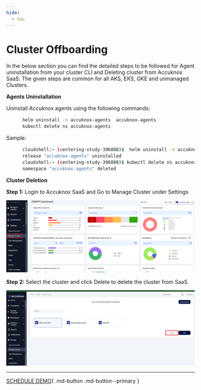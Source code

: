 ```yaml
---
hide:
  - toc
---
```


# **Cluster Offboarding**

In the below section you can find the detailed steps to be followed for Agent uninstallation from your cluster CLI and Deleting cluster from Accuknox SaaS.
The given steps are common for all  AKS, EKS, GKE and unmanaged Clusters.

**Agents Uninstallation** 

Uninstall Accuknox agents using the following commands:

```sh
      helm uninstall -n accuknox-agents  accuknox-agents
      kubectl delete ns accuknox-agents
```
Sample:

```sh
      cloudshell:~ (centering-study-396808)$  helm uninstall -n accuknox-agents  accuknox-agents
      release "accuknox-agents" uninstalled
      cloudshell:~ (centering-study-396808)$ kubectl delete ns accuknox-agents
      namespace "accuknox-agents" deleted
```

**Cluster Deletion**

**Step 1:** Login to Accuknox SaaS and Go to Manage Cluster under Settings

![](images/cluster-off-2.png)

**Step 2:** Select the cluster and click Delete to delete the cluster from SaaS.

![](images/cluster-off-3.png)

 



  - - - 
[SCHEDULE DEMO](https://www.accuknox.com/contact-us){ .md-button .md-button--primary }
